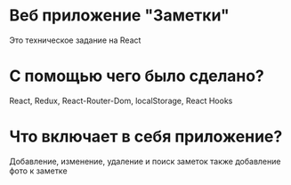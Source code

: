 # Веб приложение "Заметки"
Это техническое задание на React

# С помощью чего было сделано?
React, Redux, React-Router-Dom, localStorage, React Hooks

# Что включает в себя приложение?
Добавление, изменение, удаление и поиск заметок также добавление фото к заметке